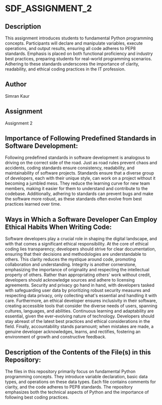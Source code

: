 # SDF_ASSIGNMENT_2

## Description
This assignment introduces students to fundamental Python programming concepts. Participants will declare and manipulate variables, execute operations, and output results, ensuring all code adheres to PEP8 standards. Emphasis is placed on both functional proficiency and industry best practices, preparing students for real-world programming scenarios. Adhering to these standards underscores the importance of clarity, readability, and ethical coding practices in the IT profession.

## Author
Simran Kaur

## Assignment
Assignment 2

## Importance of Following Predefined Standards in Software Development:
Following predefined standards in software development is analogous to driving on the correct side of the road. Just as road rules prevent chaos and accidents, coding standards ensure consistency, readability, and maintainability of software projects. Standards ensure that a diverse group of developers, each with their unique style, can work on a project without it becoming a jumbled mess. They reduce the learning curve for new team members, making it easier for them to understand and contribute to the codebase. Additionally, adhering to standards can prevent bugs and make the software more robust, as these standards often evolve from best practices learned over time.

## Ways in Which a Software Developer Can Employ Ethical Habits When Writing Code:
Software developers play a crucial role in shaping the digital landscape, and with that comes a significant ethical responsibility. At the core of ethical coding lies transparency; developers should strive for clear documentation, ensuring that their decisions and methodologies are understandable to others. This clarity reduces the mystique around code, promoting collaboration and understanding. Integrity is another cornerstone, emphasizing the importance of originality and respecting the intellectual property of others. Rather than appropriating others' work without credit, developers should acknowledge sources and adhere to licensing agreements. Security and privacy go hand in hand, with developers tasked with safeguarding user data by prioritizing robust security measures and respecting data privacy, only collecting what's essential and handling it with care. Furthermore, an ethical developer ensures inclusivity in their software, creating accessible tools that consider the diverse needs of users, spanning cultures, languages, and abilities. Continuous learning and adaptability are essential, given the ever-evolving nature of technology. Developers should stay abreast of the latest best practices and ethical considerations in the field. Finally, accountability stands paramount; when mistakes are made, a genuine developer acknowledges, learns, and rectifies, fostering an environment of growth and constructive feedback.

## Description of the Contents of the File(s) in this Repository:
The files in this repository primarily focus on fundamental Python programming concepts. They introduce variable declaration, basic data types, and operations on these data types. Each file contains comments for clarity, and the code adheres to PEP8 standards. The repository emphasizes both the technical aspects of Python and the importance of following best coding practices.